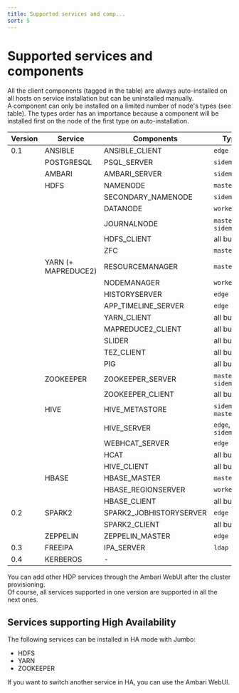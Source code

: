 ```yaml
---
title: Supported services and comp... 
sort: 5
---
```


# Supported services and components

All the client components (tagged in the table) are always auto-installed on all hosts on service installation but can be uninstalled manually.  
A component can only be installed on a limited number of node's types (see table). The types order has an importance because a component will be installed first on the node of the first type on auto-installation.

| Version | Service             | Components              | Types                  | Client |
| ------- | ------------------- | ----------------------- | ---------------------- | ------ |
| 0.1     | ANSIBLE             | ANSIBLE_CLIENT          | `edge`                 |        |
|         | POSTGRESQL          | PSQL_SERVER             | `sidemaster`           |        |
|         | AMBARI              | AMBARI_SERVER           | `sidemaster`           |        |
|         | HDFS                | NAMENODE                | `master`               |        |
|         |                     | SECONDARY_NAMENODE      | `sidemaster`           |        |
|         |                     | DATANODE                | `worker`               |        |
|         |                     | JOURNALNODE             | `master`, `sidemaster` |        |
|         |                     | HDFS_CLIENT             | all but `ldap`         | Yes    |
|         |                     | ZFC                     | `master`               |        |
|         | YARN (+ MAPREDUCE2) | RESOURCEMANAGER         | `master`               |        |
|         |                     | NODEMANAGER             | `worker`               |        |
|         |                     | HISTORYSERVER           | `edge`                 |        |
|         |                     | APP_TIMELINE_SERVER     | `edge`                 |        |
|         |                     | YARN_CLIENT             | all but `ldap`         | Yes    |
|         |                     | MAPREDUCE2_CLIENT       | all but `ldap`         | Yes    |
|         |                     | SLIDER                  | all but `ldap`         | Yes    |
|         |                     | TEZ_CLIENT              | all but `ldap`         | Yes    |
|         |                     | PIG                     | all but `ldap`         | Yes    |
|         | ZOOKEEPER           | ZOOKEEPER_SERVER        | `master`, `sidemaster` |        |
|         |                     | ZOOKEEPER_CLIENT        | all but `ldap`         | Yes    |
|         | HIVE                | HIVE_METASTORE          | `sidemaster`, `master` |        |
|         |                     | HIVE_SERVER             | `edge`, `sidemaster`   |        |
|         |                     | WEBHCAT_SERVER          | `edge`                 |        |
|         |                     | HCAT                    | all but `ldap`         | Yes    |
|         |                     | HIVE_CLIENT             | all but `ldap`         | Yes    |
|         | HBASE               | HBASE_MASTER            | `master`               |        |
|         |                     | HBASE_REGIONSERVER      | `worker`               |        |
|         |                     | HBASE_CLIENT            | all but `ldap`         | Yes    |
| 0.2     | SPARK2              | SPARK2_JOBHISTORYSERVER | `edge`                 |        |
|         |                     | SPARK2_CLIENT           | all but `ldap`         | Yes    |
|         | ZEPPELIN            | ZEPPELIN_MASTER         | `edge`                 |        |
| 0.3     | FREEIPA             | IPA_SERVER              | `ldap`                 |        |
| 0.4     | KERBEROS            | -                       |                        |        |

You can add other HDP services through the Ambari WebUI after the cluster provisioning.  
Of course, all services supported in one version are supported in all the next ones. 

## Services supporting High Availability

The following services can be installed in HA mode with Jumbo:
- HDFS
- YARN
- ZOOKEEPER

If you want to switch another service in HA, you can use the Ambari WebUI.